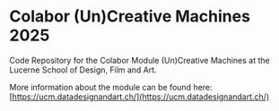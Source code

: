 # Colabor (Un)Creative Machines 2025

Code Repository for the Colabor Module (Un)Creative Machines at the Lucerne School of Design, Film and Art​.

More information about the module can be found here: [https://ucm.datadesignandart.ch/](https://ucm.datadesignandart.ch/)
